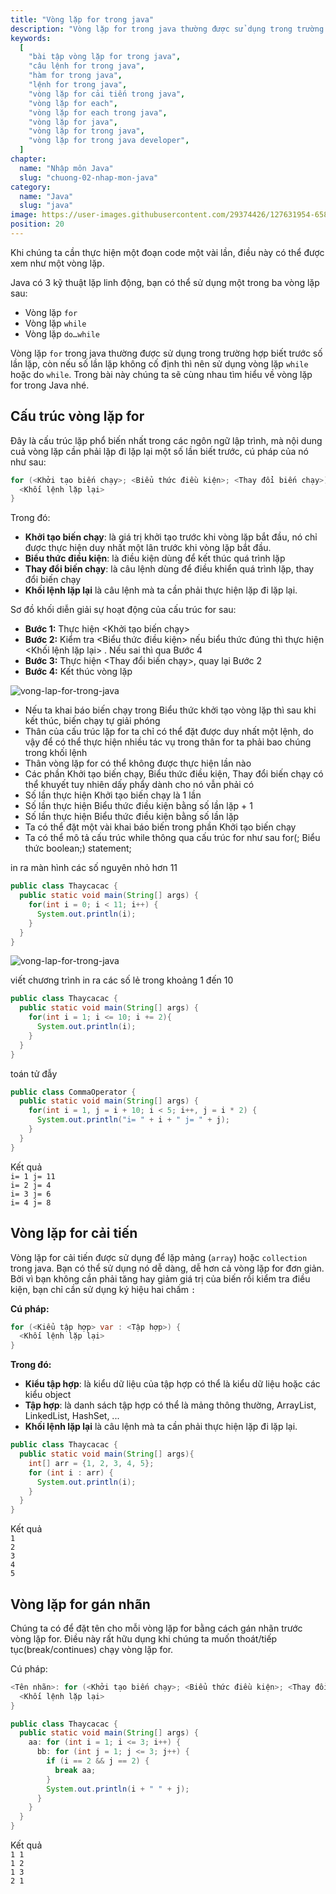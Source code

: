 ```yaml
---
title: "Vòng lặp for trong java"
description: "Vòng lặp for trong java thường được sử dụng trong trường hợp biết trước số lần lặp, trong bài này chúng ta sẽ cùng nhau tìm hiểu về vòng lặp for trong Java nhé"
keywords:
  [
    "bài tập vòng lặp for trong java",
    "câu lệnh for trong java",
    "hàm for trong java",
    "lệnh for trong java",
    "vòng lặp for cải tiến trong java",
    "vòng lặp for each",
    "vòng lặp for each trong java",
    "vòng lặp for java",
    "vòng lặp for trong java",
    "vòng lặp for trong java developer",
  ]
chapter:
  name: "Nhập môn Java"
  slug: "chuong-02-nhap-mon-java"
category:
  name: "Java"
  slug: "java"
image: https://user-images.githubusercontent.com/29374426/127631954-6589402a-aaab-4df9-b37b-ddebb90db820.png
position: 20
---
```


Khi chúng ta cần thực hiện một đoạn code một vài lần, điều này có thể được xem như một vòng lặp.

Java có 3 kỹ thuật lặp linh động, bạn có thể sử dụng một trong ba vòng lặp sau:

- Vòng lặp `for`
- Vòng lặp `while`
- Vòng lặp `do…while`

Vòng lặp `for` trong java thường được sử dụng trong trường hợp biết trước số lần lặp, còn nếu số lần lặp không cố định thì nên sử dụng vòng lặp `while` hoặc do `while`. Trong bài này chúng ta sẽ cùng nhau tìm hiểu về vòng lặp for trong Java nhé.

## Cấu trúc vòng lặp for

Đây là cấu trúc lặp phổ biến nhất trong các ngôn ngữ lập trình, mà nội dung cuả vòng lặp cần phải lặp đi lặp lại một số lần biết trước, cú pháp của nó như sau:

```java
for (<Khởi tạo biến chạy>; <Biểu thức điều kiện>; <Thay đổi biến chạy>) {
  <Khối lệnh lặp lại>
}
```

Trong đó:

- **Khởi tạo biến chạy**: là giá trị khởi tạo trước khi vòng lặp bắt đầu, nó chỉ được thực hiện duy nhất một lân trước khi vòng lặp bắt đầu.
- **Biểu thức điều kiện**: là điều kiện dùng để kết thúc quá trình lặp
- **Thay đổi biến chạy**: là câu lệnh dùng để điều khiển quá trình lặp, thay đổi biến chạy
- **Khối lệnh lặp lại** là câu lệnh mà ta cần phải thực hiện lặp đi lặp lại.

Sơ đồ khối diễn giải sự hoạt động của cấu trúc for sau:

- **Bước 1:** Thực hiện <Khởi tạo biến chạy>
- **Bước 2:** Kiểm tra <Biểu thức điều kiện> nếu biểu thức đúng thì thực hiện <Khối lệnh lặp lại> . Nếu sai thì qua Bước 4
- **Bước 3:** Thực hiện <Thay đổi biến chạy>, quay lại Bước 2
- **Bước 4:** Kết thúc vòng lặp

![vong-lap-for-trong-java](https://user-images.githubusercontent.com/29374426/127631954-6589402a-aaab-4df9-b37b-ddebb90db820.png)

<content-info>
  <ul>
    <li>Nếu ta khai báo biến chạy trong Biểu thức khởi tạo vòng lặp thì sau khi kết thúc, biến chạy tự giải phóng</li>
    <li>Thân của cấu trúc lặp for ta chỉ có thể đặt được duy nhất một lệnh, do vậy để có thể thực hiện nhiều tác vụ trong thân for ta phải bao chúng trong khối lệnh</li>
    <li>Thân vòng lặp for có thể không được thực hiện lần nào</li>
    <li>Các phần Khởi tạo biến chạy, Biểu thức điều kiện, Thay đổi biến chạy có thể khuyết tuy nhiên dấy phẩy dành cho nó vẫn phải có</li>
    <li>Số lần thực hiện Khởi tạo biến chạy là 1 lần</li>
    <li>Số lần thực hiện Biểu thức điều kiện bằng số lần lặp + 1</li>
    <li>Số lần thực hiện Biểu thức điều kiện bằng số lần lặp</li>
    <li>Ta có thể đặt một vài khai báo biến trong phần Khởi tạo biến chạy</li>
    <li>Ta có thể mô tả cấu trúc while thông qua cấu trúc for như sau for(; Biểu thức boolean;) statement;</li>
  </ul>
</content-info>

<div class="example"> in ra màn hình các số nguyên nhỏ hơn 11</div>

```java
public class Thaycacac {
  public static void main(String[] args) {
    for(int i = 0; i < 11; i++) {
      System.out.println(i);
    }
  }
}
```

![vong-lap-for-trong-java](https://user-images.githubusercontent.com/29374426/127634450-1c6f052c-39b2-424c-9030-e3d9a5ae49a0.png)

<div class="example"> viết chương trình in ra các số lẻ trong khoảng 1 đến 10</div>

```java
public class Thaycacac {
  public static void main(String[] args) {
    for(int i = 1; i <= 10; i += 2){
      System.out.println(i);
    }
  }
}
```

<div class="example"> toán tử đẫy</div>

```java
public class CommaOperator {
  public static void main(String[] args) {
    for(int i = 1, j = i + 10; i < 5; i++, j = i * 2) {
      System.out.println("i= " + i + " j= " + j);
    }
  }
}
```

<div class="window">
  <div class="window-header">
    <div class="action-buttons"></div>
    <span class="title-popup">Kết quả</span>
  </div>
  <div class="window-body">
    <code>i= 1 j= 11</code><br/>
    <code>i= 2 j= 4</code><br/>
    <code>i= 3 j= 6</code><br/>
    <code>i= 4 j= 8</code>
  </div>
</div>

## Vòng lặp for cải tiến

Vòng lặp for cải tiến được sử dụng để lặp mảng (`array`) hoặc `collection` trong java. Bạn có thể sử dụng nó dễ dàng, dễ hơn cả vòng lặp for đơn giản. Bởi vì bạn không cần phải tăng hay giảm giá trị của biến rồi kiểm tra điều kiện, bạn chỉ cần sử dụng ký hiệu hai chấm `:`

**Cú pháp:**

```java
for (<Kiểu tập hợp> var : <Tập hợp>) {
  <Khối lệnh lặp lại>
}
```

**Trong đó:**

- **Kiểu tập hợp**: là kiểu dữ liệu của tập hợp có thể là kiểu dữ liệu hoặc các kiểu object
- **Tập hợp**: là danh sách tập hợp có thể là mảng thông thường, ArrayList, LinkedList, HashSet, ...
- **Khối lệnh lặp lại** là câu lệnh mà ta cần phải thực hiện lặp đi lặp lại.

<content-example />

```java
public class Thaycacac {
  public static void main(String[] args){
    int[] arr = {1, 2, 3, 4, 5};
    for (int i : arr) {
      System.out.println(i);
    }
  }
}
```

<div class="window">
  <div class="window-header">
    <div class="action-buttons"></div>
    <span class="title-popup">Kết quả</span>
  </div>
  <div class="window-body">
    <code>1</code><br/>
    <code>2</code><br/>
    <code>3</code><br/>
    <code>4</code><br/>
    <code>5</code>
  </div>
</div>

## Vòng lặp for gán nhãn

Chúng ta có để đặt tên cho mỗi vòng lặp for bằng cách gán nhãn trước vòng lặp for. Điều này rất hữu dụng khi chúng ta muốn thoát/tiếp tục(break/continues) chạy vòng lặp for.

Cú pháp:

```java
<Tên nhãn>: for (<Khởi tạo biến chạy>; <Biểu thức điều kiện>; <Thay đổi biến chạy>) {
  <Khối lệnh lặp lại>
}
```

<content-example />

```java
public class Thaycacac {
  public static void main(String[] args) {
    aa: for (int i = 1; i <= 3; i++) {
      bb: for (int j = 1; j <= 3; j++) {
        if (i == 2 && j == 2) {
          break aa;
        }
        System.out.println(i + " " + j);
      }
    }
  }
}
```

<div class="window">
  <div class="window-header">
    <div class="action-buttons"></div>
    <span class="title-popup">Kết quả</span>
  </div>
  <div class="window-body">
    <code>1 1</code><br/>
    <code>1 2</code><br/>
    <code>1 3</code><br/>
    <code>2 1</code>
  </div>
</div>
